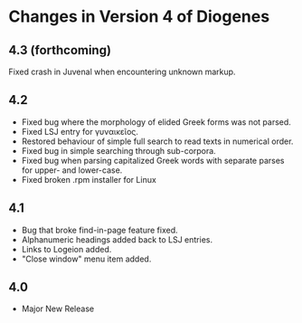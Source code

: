 # Changes in Version 4 of Diogenes

## 4.3 (forthcoming)
Fixed crash in Juvenal when encountering unknown markup.

## 4.2
* Fixed bug where the morphology of elided Greek forms was not parsed.
* Fixed LSJ entry for γυναικεῖος.
* Restored behaviour of simple full search to read texts in numerical order.
* Fixed bug in simple searching through sub-corpora.
* Fixed bug when parsing capitalized Greek words with separate parses for upper- and lower-case.
* Fixed broken .rpm installer for Linux

## 4.1 
* Bug that broke find-in-page feature fixed.
* Alphanumeric headings added back to LSJ entries.
* Links to Logeion added.
* "Close window" menu item added.

## 4.0 
* Major New Release



